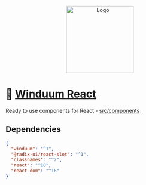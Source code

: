 <p align="center">
  <a href="https://stackblitz.com/github/winduum/winduum/tree/main" target="_blank" rel="noopener noreferrer">
    <img width="180" src="https://raw.githubusercontent.com/winduum/winduum/main/logo.svg" alt="Logo">
  </a>
</p>

# 🎨 [Winduum React](https://winduum.dev)

Ready to use components for React - [src/components](https://github.com/winduum/winduum-react/tree/main/src/components)

## Dependencies

```json
{
  "winduum": "^1",
  "@radix-ui/react-slot": "^1",
  "classnames": "^2",
  "react": "^18",
  "react-dom": "^18"
}
```
